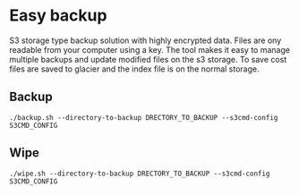 # Easy backup

S3 storage type backup solution with highly encrypted data. Files are ony readable from your computer using a key. The tool makes it easy to manage multiple backups and update modified files on the s3 storage. To save cost files are saved to glacier and the index file is on the normal storage.

## Backup
`./backup.sh --directory-to-backup DRECTORY_TO_BACKUP --s3cmd-config S3CMD_CONFIG`

## Wipe
`./wipe.sh --directory-to-backup DRECTORY_TO_BACKUP --s3cmd-config S3CMD_CONFIG`
